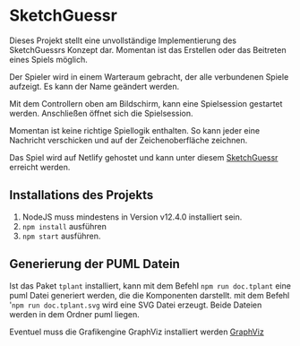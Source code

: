 # SketchGuessr

Dieses Projekt stellt eine unvollständige Implementierung des SketchGuessrs Konzept dar. Momentan ist das Erstellen oder das Beitreten eines Spiels möglich. 

Der Spieler wird in einem Warteraum gebracht, der alle verbundenen Spiele aufzeigt. Es kann der Name geändert werden. 

Mit dem Controllern oben am Bildschirm, kann eine Spielsession gestartet werden.
Anschließen öffnet sich die Spielsession.

Momentan ist keine richtige Spiellogik enthalten. So kann jeder eine Nachricht verschicken und auf der Zeichenoberfläche zeichnen.

Das Spiel wird auf Netlify gehostet und kann unter diesem [SketchGuessr](https://sketchguessr.netlify.com/) erreicht werden. 

## Installations des Projekts

1. NodeJS muss mindestens in Version v12.4.0 installiert sein.
2. `npm install` ausführen
3. `npm start` ausführen.

## Generierung der PUML Datein
Ist das Paket `tplant` installiert, kann mit dem Befehl `npm run doc.tplant` eine puml Datei generiert werden, die die Komponenten darstellt. 
mit dem Befehl '`npm run doc.tplant.svg` wird eine SVG Datei erzeugt. Beide Dateien werden in dem Ordner puml liegen.


Eventuel muss die Grafikengine GraphViz installiert werden [GraphViz](https://www.graphviz.org/)